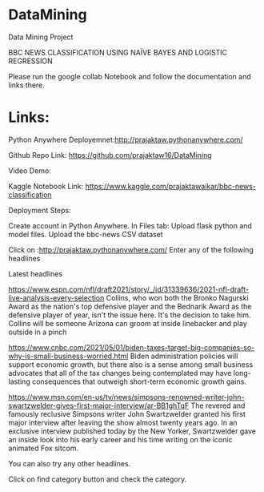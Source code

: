 # DataMining
Data Mining Project

BBC NEWS CLASSIFICATION USING NAÏVE BAYES AND LOGISTIC REGRESSION

Please run the google collab Notebook and follow the documentation and links there.

# Links:

Python Anywhere Deployemnet:http://prajaktaw.pythonanywhere.com/

Github Repo Link: https://github.com/prajaktaw16/DataMining

Video Demo: 

Kaggle Notebook Link: https://www.kaggle.com/prajaktawaikar/bbc-news-classification

Deployment Steps:

Create account in Python Anywhere. In Files tab:
Upload flask python and model files.
Upload the bbc-news CSV dataset

Click on :http://prajaktaw.pythonanywhere.com/
Enter any of the following headlines

Latest headlines 

https://www.espn.com/nfl/draft2021/story/_/id/31339636/2021-nfl-draft-live-analysis-every-selection
Collins, who won both the Bronko Nagurski Award as the nation's top defensive player and 
the Bednarik Award as the defensive player of year, isn't the issue here. It's the decision to take him. Collins 
will be someone Arizona can groom at inside linebacker and play outside in a pinch


https://www.cnbc.com/2021/05/01/biden-taxes-target-big-companies-so-why-is-small-business-worried.html
Biden administration policies will support economic growth, but there also is a sense among
small business advocates that all  of the tax changes being contemplated may 
have long-lasting consequences that outweigh short-term economic growth gains.


https://www.msn.com/en-us/tv/news/simpsons-renowned-writer-john-swartzwelder-gives-first-major-interview/ar-BB1ghTqF
The revered and famously reclusive Simpsons writer John Swartzwelder granted his 
first major interview after leaving the show almost twenty years ago. In an exclusive interview 
published today by the New Yorker, Swartzwelder gave an inside look into his early career 
and his time writing on the iconic animated Fox sitcom.

You can also try any other headlines.

Click on find category button and check the category.
